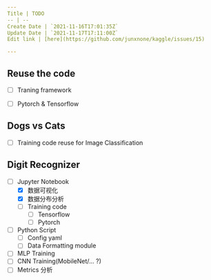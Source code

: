 ```yaml
---
Title | TODO
-- | --
Create Date | `2021-11-16T17:01:35Z`
Update Date | `2021-11-17T17:11:00Z`
Edit link | [here](https://github.com/junxnone/kaggle/issues/15)

---
```

## Reuse the code
- [ ] Traning framework
- [ ] Pytorch & Tensorflow


## Dogs vs Cats
- [ ] Training code reuse for Image Classification


## Digit Recognizer
- [ ] Jupyter Notebook
  - [x] 数据可视化
  - [x] 数据分布分析
  - [ ] Training code
    - [ ] Tensorflow
    - [ ] Pytorch
- [ ] Python Script
  - [ ] Config yaml
  - [ ] Data Formatting module
- [ ] MLP Training
- [ ] CNN Training(MobileNet/... ?)
- [ ] Metrics 分析
